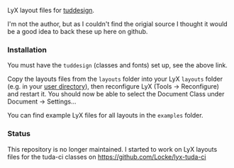 LyX layout files for [tuddesign](http://exp1.fkp.physik.tu-darmstadt.de/tuddesign/).

I'm not the author, but as I couldn't find the origial source I thought it would be a good idea to back these up here on github.

### Installation

You must have the `tuddesign` (classes and fonts) set up, see the above link.

Copy the layouts files from the `layouts` folder into your LyX `layouts` folder (e.g. in your [user directory](http://wiki.lyx.org/LyX/UserDir)), then reconfigure LyX (Tools -> Reconfigure) and restart it. You should now be able to select the Document Class under Document -> Settings...

You can find example LyX files for all layouts in the `examples` folder.

### Status

This repository is no longer maintained. I started to work on LyX layouts files for the tuda-ci classes on https://github.com/Locke/lyx-tuda-ci
